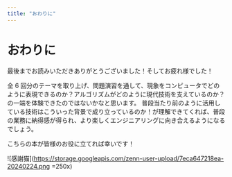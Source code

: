 ```yaml
---
title: "おわりに"
---
```


# おわりに

最後までお読みいただきありがとうございました！そしてお疲れ様でした！

全 6 回分のテーマを取り上げ、問題演習を通して、現象をコンピュータでどのように表現できるのか？アルゴリズムがどのように現代技術を支えているのか？の一端を体験できたのではないかなと思います。
普段当たり前のように活用している技術はこういった背景で成り立っているのか！が理解できてくれば、普段の業務に納得感が得られ、より楽しくエンジニアリングに向き合えるようになるでしょう。

こちらの本が皆様のお役に立てれば幸いです！

![感謝猫](https://storage.googleapis.com/zenn-user-upload/7eca647218ea-20240224.png =250x)

